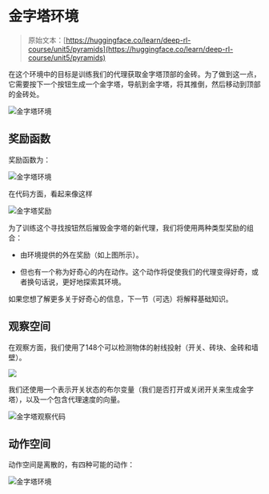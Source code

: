 # 金字塔环境

> 原始文本：[https://huggingface.co/learn/deep-rl-course/unit5/pyramids](https://huggingface.co/learn/deep-rl-course/unit5/pyramids)

在这个环境中的目标是训练我们的代理获取金字塔顶部的金砖。为了做到这一点，它需要按下一个按钮生成一个金字塔，导航到金字塔，将其推倒，然后移动到顶部的金砖处。

![金字塔环境](../Images/536b5b0e927d0d0306e93f4da0268c54.png)

## 奖励函数

奖励函数为：

![金字塔环境](../Images/7a2f490841f116e65eb1238e49c15daf.png)

在代码方面，看起来像这样

![金字塔奖励](../Images/2258bc079947e123a7416e90ca844dbd.png)

为了训练这个寻找按钮然后摧毁金字塔的新代理，我们将使用两种类型奖励的组合：

+   由环境提供的外在奖励（如上图所示）。

+   但也有一个称为好奇心的内在动作。这个动作将促使我们的代理变得好奇，或者换句话说，更好地探索其环境。

如果您想了解更多关于好奇心的信息，下一节（可选）将解释基础知识。

## 观察空间

在观察方面，我们使用了148个可以检测物体的射线投射（开关、砖块、金砖和墙壁）。

![](../Images/435ad65088b791923ae9504245a941d0.png)

我们还使用一个表示开关状态的布尔变量（我们是否打开或关闭开关来生成金字塔），以及一个包含代理速度的向量。

![金字塔观察代码](../Images/5882250ca2a7076510ae5ff13d9e2ee7.png)

## 动作空间

动作空间是离散的，有四种可能的动作：

![金字塔环境](../Images/e9de67071147567254395b50b513ee1e.png)
